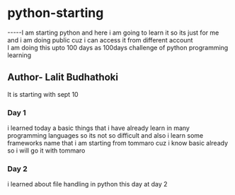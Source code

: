 # python-starting
-----I am starting python and here i am going to learn it so its just for me and i am doing public cuz i can access it from different account</br>
I am doing this upto 100 days as 100days challenge of python programming learning </br>
<h2>Author- Lalit Budhathoki</h2>
It is starting with sept 10
<h3>Day 1</h3>
<p> i learned today a basic things that i have already learn in many programming languages so its not so difficult and also i learn some frameworks name that i am starting from tommaro cuz i know basic already so i will go it with tommaro</p>

<h3>Day 2</h3>
<p>i learned about file handling in python this day at day 2</p>